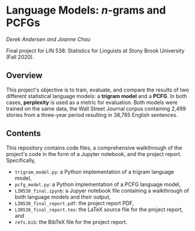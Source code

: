 # Language Models: *n*-grams and PCFGs
*Derek Andersen and Joanne Chau*  

Final project for LIN 538: Statistics for Linguists at Stony Brook University (Fall 2020).

## Overview

This project's objective is to train, evaluate, and compare the results of two different statistical language models: a **trigram model** and a **PCFG**. In both cases, **perplexity** is used as a metric for evaluation. Both models were trained on the same data, the Wall Street Journal corpus containing 2,499 stories from a three-year period resulting in 38,785 English sentences.

## Contents

This repository contains code files, a comprehensive walkthrough of the project's code in the form of a Jupyter notebook, and the project report. Specifically,

- `trigram_model.py`: a Python implementation of a trigram language model,
- `pcfg_model.py`: a Python implementation of a PCFG language model,
- `LIN538_final.ipynb`: a Jupyer notebook file containing a walkthrough of both language models and their output,
- `LIN538_final_report.pdf`: the project report PDF,
- `LIN538_final_report.tex`: the LaTeX source file for the project report, and
- `refs.bib`: the BibTeX file for the project report.
